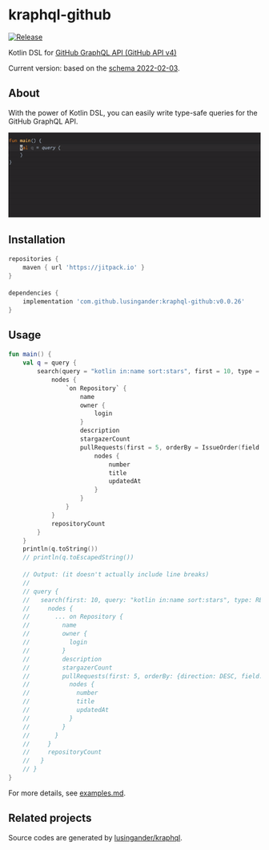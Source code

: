 kraphql-github
====

[![Release](https://jitpack.io/v/lusingander/kraphql-github.svg)](https://jitpack.io/#lusingander/kraphql-github)

Kotlin DSL for [GitHub GraphQL API (GitHub API v4)](https://docs.github.com/en/free-pro-team@latest/graphql)

Current version: based on the [schema 2022-02-03](https://docs.github.com/en/free-pro-team@latest/graphql/overview/changelog#schema-changes-for-2022-02-03).

## About

With the power of Kotlin DSL, you can easily write type-safe queries for the GitHub GraphQL API.

![image](./image.gif)

## Installation

```groovy
repositories {
    maven { url 'https://jitpack.io' }
}

dependencies {
    implementation 'com.github.lusingander:kraphql-github:v0.0.26'
}
```

## Usage

```kotlin
fun main() {
    val q = query {
        search(query = "kotlin in:name sort:stars", first = 10, type = SearchType.REPOSITORY) {
            nodes {
                `on Repository` {
                    name
                    owner {
                        login
                    }
                    description
                    stargazerCount
                    pullRequests(first = 5, orderBy = IssueOrder(field = IssueOrderField.UPDATED_AT, direction = OrderDirection.DESC)) {
                        nodes {
                            number
                            title
                            updatedAt
                        }
                    }
                }
            }
            repositoryCount
        }
    }
    println(q.toString())
    // println(q.toEscapedString())

    // Output: (it doesn't actually include line breaks)
    //
    // query {
    //   search(first: 10, query: "kotlin in:name sort:stars", type: REPOSITORY) {
    //     nodes {
    //       ... on Repository {
    //         name
    //         owner {
    //           login
    //         }
    //         description
    //         stargazerCount
    //         pullRequests(first: 5, orderBy: {direction: DESC, field: UPDATED_AT}) {
    //           nodes {
    //             number
    //             title
    //             updatedAt
    //           }
    //         }
    //       }
    //     }
    //     repositoryCount
    //   }
    // }
}
```

For more details, see [examples.md](./examples.md).

## Related projects

Source codes are generated by [lusingander/kraphql](https://github.com/lusingander/kraphql).
